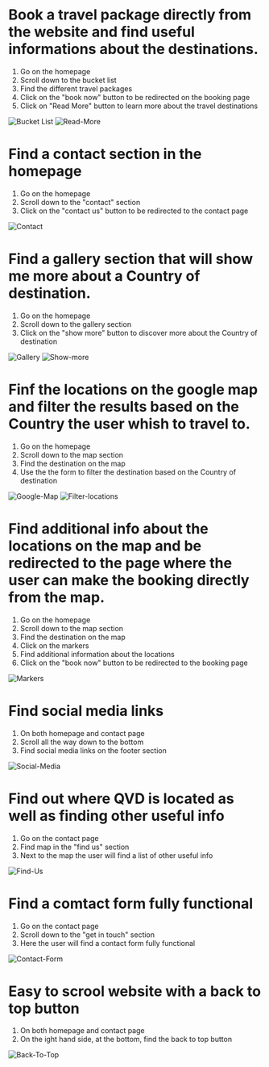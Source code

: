 # Book a travel package directly from the website and find useful informations about the destinations.

1. Go on the homepage
2. Scroll down to the bucket list
3. Find the different travel packages
4. Click on the "book now" button to be redirected on the booking page
5. Click on "Read More" button to learn more about the travel destinations

![Bucket List](../screenshots/bucket-list.jpg)
![Read-More](../screenshots/read-more.jpg)

# Find a contact section in the homepage

1. Go on the homepage
2. Scroll down to the "contact" section
3. Click on the "contact us" button to be redirected to the contact page

![Contact](../screenshots/contact-section.jpg)

# Find a gallery section that will show me more about a Country of destination.

1. Go on the homepage
2. Scroll down to the gallery section
3. Click on the "show more" button to discover more about the Country of destination

![Gallery](../screenshots/gallery-section.jpg)
![Show-more](../screenshots/show-more.jpg)

# Finf the locations on the google map and filter the results based on the Country the user whish to travel to. 

1. Go on the homepage
2. Scroll down to the map section
3. Find the destination on the map
4. Use the the form to filter the destination based on the Country of destination

![Google-Map](../screenshots/google-map.jpg)
![Filter-locations](../screenshots/filter-location.jpg)

# Find additional info about the locations on the map and be redirected to the page where the user can make the booking directly from the map.

1. Go on the homepage
2. Scroll down to the map section
3. Find the destination on the map
4. Click on the markers
5. Find additional information about the locations
6. Click on the "book now" button to be redirected to the booking page

![Markers](../screenshots/markers.jpg)

# Find social media links

1. On both homepage and contact page
2. Scroll all the way down to the bottom
3. Find social media links on the footer section

![Social-Media](../screenshots/social-media.jpg)

# Find out where QVD is located as well as finding other useful info

1. Go on the contact page
2. Find map in the "find us" section
3. Next to the map the user will find a list of other useful info

![Find-Us](../screenshots/find-us.jpg)

# Find a comtact form fully functional

1. Go on the contact page
2. Scroll down to the "get in touch" section
3. Here the user will find a contact form fully functional

![Contact-Form](../screenshots/contact-form.jpg)

# Easy to scrool website with a back to top button

1. On both homepage and contact page
2. On the ight hand side, at the bottom, find the back to top button

![Back-To-Top](../screenshots/back-to-top.jpg)

